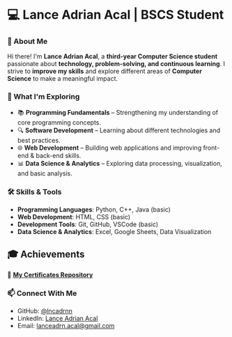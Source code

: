 # 💻 Lance Adrian Acal | BSCS Student

### 🚀 About Me  
Hi there! I'm **Lance Adrian Acal**, a **third-year Computer Science student** passionate about **technology, problem-solving, and continuous learning**. I strive to **improve my skills** and explore different areas of **Computer Science** to make a meaningful impact.

### 📌 What I'm Exploring  
- 📚 **Programming Fundamentals** – Strengthening my understanding of core programming concepts.  
- 🔍 **Software Development** – Learning about different technologies and best practices.
- 🌐 **Web Development** – Building web applications and improving front-end & back-end skills.
- 📊 **Data Science & Analytics** – Exploring data processing, visualization, and basic analysis.  

### 🛠️ Skills & Tools  
- **Programming Languages**: Python, C++, Java (basic)
- **Web Development**: HTML, CSS (basic) 
- **Development Tools**: Git, GitHub, VSCode (basic)
- **Data Science & Analytics**: Excel, Google Sheets, Data Visualization

## 🎓 Achievements 
📜 **[My Certificates Repository](https://github.com/lncadrnn/certificates)**  

### 📫 Connect With Me  
- GitHub: [@lncadrnn](https://github.com/lncadrnn)
- LinkedIn: [Lance Adrian Acal](https://www.linkedin.com/in/lncadrnn)  
- Email: [lanceadrn.acal@gmail.com](mailto:lanceadrn.acal@gmail.com)  

